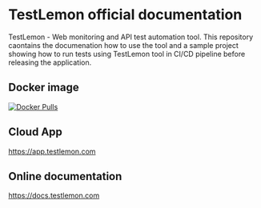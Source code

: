 # TestLemon official documentation
TestLemon - Web monitoring and API test automation tool. This repository caontains the documenation how to use the tool and a sample project showing how to run tests using TestLemon tool in CI/CD pipeline before releasing the application.

## Docker image
[![Docker Pulls](https://img.shields.io/docker/pulls/itbusina/testlemon)](https://hub.docker.com/r/itbusina/testlemon)

## Cloud App
https://app.testlemon.com

## Online documentation
https://docs.testlemon.com
